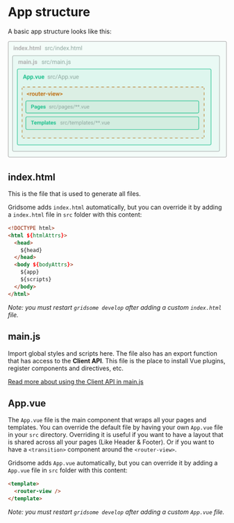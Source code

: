 # App structure

A basic app structure looks like this:

![App layout](./images/app-layout.png)


## index.html

This is the file that is used to generate all files.

Gridsome adds `index.html` automatically, but you can override it by adding a `index.html` file in `src` folder with this content:

```html
<!DOCTYPE html>
<html ${htmlAttrs}>
  <head>
    ${head}
  </head>
  <body ${bodyAttrs}>
    ${app}
    ${scripts}
  </body>
</html>
```

*Note: you must restart `gridsome develop` after adding a custom `index.html` file.*

## main.js

Import global styles and scripts here. The file also has an export function that has access to the **Client API**. This file is the place to install Vue plugins, register components and directives, etc.

[Read more about using the Client API in main.js](/docs/client-api/)

## App.vue

The `App.vue` file is the main component that wraps all your pages and templates. You can override the default file by having your own `App.vue` file in your `src` directory. Overriding it is useful if you want to have a layout that is shared across all your pages (Like Header & Footer). Or if you want to have a `<transition>` component around the `<router-view>`.

Gridsome adds `App.vue` automatically, but you can override it by adding a `App.vue` file in `src` folder with this content: 

```html
<template>
  <router-view />
</template>
```

*Note: you must restart `gridsome develop` after adding a custom `App.vue` file.*